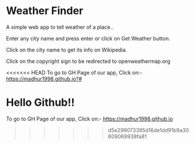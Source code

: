 # Weather Finder

A simple web app to tell weather of a place..

Enter any city name and press enter or click on Get Weather button.

Click on the city name to get its info on Wikipedia.

Click on the copyright sign to be redirected to openweathermap.org

<<<<<<< HEAD
To go to GH Page of our app, Click on:- https://madhur1998.github.io?#

Hello Github!!
=======
To go to GH Page of our app, Click on:- https://madhur1998.github.io
>>>>>>> d5e299073395d16de1dd91b9a30609069938fa81
